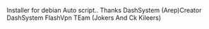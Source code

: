 Installer for debian Auto script..
Thanks DashSystem (Arep)Creator DashSystem
FlashVpn TEam (Jokers And Ck Kileers)
